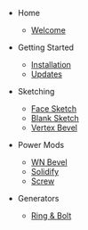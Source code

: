 - Home
    
    - [Welcome](/#welcome)

- Getting Started

    - [Installation](getting-started/installation.md)
    - [Updates](getting-started/updates.md)

- Sketching

    - [Face Sketch](sketching/face-sketch.md)
    - [Blank Sketch](sketching/blank-sketch.md)
    - [Vertex Bevel](sketching/vertex-bevel.md)

- Power Mods

    - [WN Bevel](power-mods/wn-bevel.md)
    - [Solidify](power-mods/solidify.md)
    - [Screw](power-mods/screw.md)

- Generators

    - [Ring & Bolt](generators/ring-and-bolt.md)